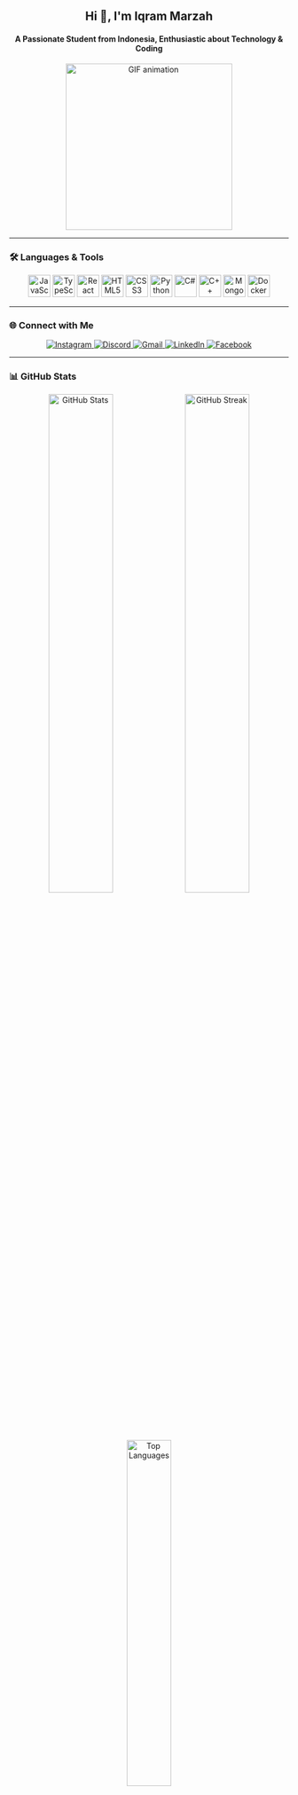<h2 align="center">Hi 👋, I'm Iqram Marzah</h2>
<h4 align="center">A Passionate Student from Indonesia, Enthusiastic about Technology & Coding</h4>

<p align="center">
  <img src="https://i.imgflip.com/65efzo.gif" width="300" alt="GIF animation" />
</p>

---

### 🛠 Languages & Tools

<p align="center">
  <img src="https://cdn.jsdelivr.net/gh/devicons/devicon/icons/javascript/javascript-original.svg" height="40" alt="JavaScript" title="JavaScript"/>
  <img src="https://cdn.jsdelivr.net/gh/devicons/devicon/icons/typescript/typescript-original.svg" height="40" alt="TypeScript" title="TypeScript"/>
  <img src="https://cdn.jsdelivr.net/gh/devicons/devicon/icons/react/react-original.svg" height="40" alt="React" title="React"/>
  <img src="https://cdn.jsdelivr.net/gh/devicons/devicon/icons/html5/html5-original.svg" height="40" alt="HTML5" title="HTML5"/>
  <img src="https://cdn.jsdelivr.net/gh/devicons/devicon/icons/css3/css3-original.svg" height="40" alt="CSS3" title="CSS3"/>
  <img src="https://cdn.jsdelivr.net/gh/devicons/devicon/icons/python/python-original.svg" height="40" alt="Python" title="Python"/>
  <img src="https://cdn.jsdelivr.net/gh/devicons/devicon/icons/csharp/csharp-original.svg" height="40" alt="C#" title="C#"/>
  <img src="https://cdn.jsdelivr.net/gh/devicons/devicon/icons/cplusplus/cplusplus-original.svg" height="40" alt="C++" title="C++"/>
  <img src="https://cdn.jsdelivr.net/gh/devicons/devicon/icons/mongodb/mongodb-original.svg" height="40" alt="MongoDB" title="MongoDB"/>
  <img src="https://cdn.jsdelivr.net/gh/devicons/devicon/icons/docker/docker-original.svg" height="40" alt="Docker" title="Docker"/>
</p>

---

### 🌐 Connect with Me

<p align="center">
  <a href="https://www.instagram.com/iqram_marzah" target="_blank">
    <img src="https://img.shields.io/badge/Instagram-%23E4405F.svg?style=for-the-badge&logo=instagram&logoColor=white" alt="Instagram" title="Follow me on Instagram"/>
  </a>
  <a href="https://discord.com/users/iqram0538" target="_blank">
    <img src="https://img.shields.io/badge/Discord-%237289DA.svg?style=for-the-badge&logo=discord&logoColor=white" alt="Discord" title="Let's chat on Discord"/>
  </a>
  <a href="mailto:105841105121@student.unismuh.ac.id" target="_blank">
    <img src="https://img.shields.io/badge/Gmail-%23D14836.svg?style=for-the-badge&logo=gmail&logoColor=white" alt="Gmail" title="Send me an email"/>
  </a>
  <a href="https://linkedin.com/in/iqram21" target="_blank">
    <img src="https://img.shields.io/badge/LinkedIn-%230077B5.svg?style=for-the-badge&logo=linkedin&logoColor=white" alt="LinkedIn" title="Connect on LinkedIn"/>
  </a>
  <a href="https://facebook.com/iqram.marzah" target="_blank">
    <img src="https://img.shields.io/badge/Facebook-%231877F2.svg?style=for-the-badge&logo=facebook&logoColor=white" alt="Facebook" title="Add me on Facebook"/>
  </a>
</p>

---

### 📊 GitHub Stats

<p align="center">
  <img src="https://github-readme-stats.vercel.app/api?username=iqram21&show_icons=true&theme=tokyonight" alt="GitHub Stats" width="48%"/>
  <img src="https://github-readme-streak-stats.herokuapp.com/?user=iqram21&theme=tokyonight" alt="GitHub Streak" width="48%"/>
</p>
<p align="center">
  <img src="https://github-readme-stats.vercel.app/api/top-langs/?username=iqram21&layout=compact&theme=tokyonight" alt="Top Languages" width="40%"/>
</p>

---

### 🎯 Skills & Interests

<p align="center">
  <img src="https://img.shields.io/badge/Frontend-Development-blue?style=for-the-badge" alt="Frontend Development" />
  <img src="https://img.shields.io/badge/Database-Management-blueviolet?style=for-the-badge" alt="Database Management" />
  <img src="https://img.shields.io/badge/Cloud-Computing-lightgrey?style=for-the-badge" alt="Cloud Computing" />
</p>

---

### 🐍 Snake Animation

<picture>
  <source media="(prefers-color-scheme: dark)" srcset="https://raw.githubusercontent.com/iqram21/iqram21/output/github-contribution-grid-snake-dark.svg" />
  <source media="(prefers-color-scheme: light)" srcset="https://raw.githubusercontent.com/iqram21/iqram21/output/github-contribution-grid-snake.svg" />
  <img alt="github contribution grid snake animation" src="https://raw.githubusercontent.com/iqram21/iqram21/output/github-contribution-grid-snake.svg" />
</picture>

---

### 📈 Recent Activity

<!--START_SECTION:activity-->
1. 💬 Commented on [Issue #2](https://github.com/iqram21/sample-repo/issues/2)
2. 🔥 Opened PR [#10](https://github.com/iqram21/sample-repo/pull/10) in `sample-repo`
<!--END_SECTION:activity-->

---

<p align="center">✨ Always open to collaborations and new opportunities. Let's connect and build something amazing together! 🚀</p>
